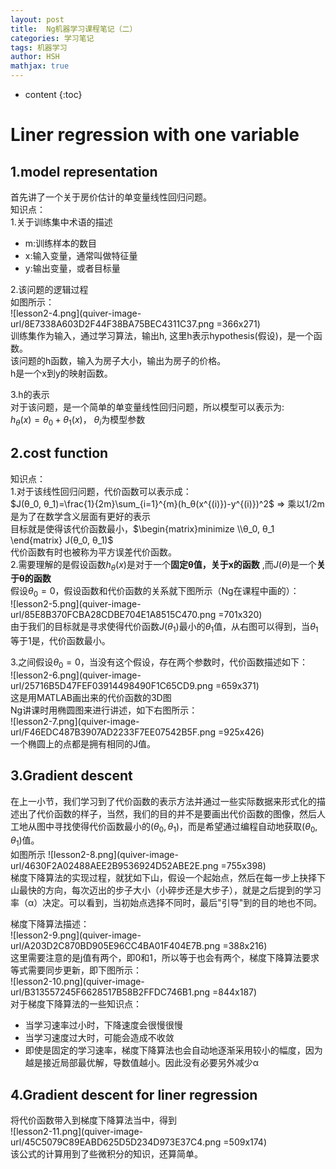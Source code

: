 ```yaml
---
layout: post
title:  Ng机器学习课程笔记（二）
categories: 学习笔记
tags: 机器学习
author: HSH
mathjax: true
---
```


* content
{:toc}

# Liner regression with one variable
## 1.model representation
首先讲了一个关于房价估计的单变量线性回归问题。  
知识点：  
1.关于训练集中术语的描述

  * m:训练样本的数目
  * x:输入变量，通常叫做特征量
  * y:输出变量，或者目标量





2.该问题的逻辑过程  
如图所示：  
![lesson2-4.png](quiver-image-url/8E7338A603D2F44F38BA75BEC4311C37.png =366x271)  
训练集作为输入，通过学习算法，输出h, 这里h表示hypothesis(假设)，是一个函数。  
该问题的h函数，输入为房子大小，输出为房子的价格。  
h是一个x到y的映射函数。

3.h的表示  
对于该问题，是一个简单的单变量线性回归问题，所以模型可以表示为:  
$h_θ(x) = θ_0 + θ_1(x)$， $θ_i$为模型参数




## 2.cost function
知识点：  
1.对于该线性回归问题，代价函数可以表示成：   
$J(θ_0, θ_1)=\frac{1}{2m}\sum_{i=1}^{m}(h_θ(x^{(i)})-y^{(i)})^2$  => 乘以1/2m是为了在数学含义层面有更好的表示  
目标就是使得该代价函数最小，$\begin{matrix}minimize \\θ_0, θ_1 \end{matrix} J(θ_0, θ_1)$  
代价函数有时也被称为平方误差代价函数。  
2.需要理解的是假设函数$h_θ(x)$是对于一个**固定θ值，关于x的函数** ,而$J(θ)$是一个**关于θ的函数**  
假设$θ_0=0$，假设函数和代价函数的关系就下图所示（Ng在课程中画的）：  
![lesson2-5.png](quiver-image-url/85E8B370FCBA28CDBE704E1A8515C470.png =701x320)  
由于我们的目标就是寻求使得代价函数$J(θ_1)$最小的$θ_1$值，从右图可以得到，当$θ_1$等于1是，代价函数最小。  

3.之间假设$θ_0=0$，当没有这个假设，存在两个参数时，代价函数描述如下：  
![lesson2-6.png](quiver-image-url/25716B5D47FEF03914498490F1C65CD9.png =659x371)  
这是用MATLAB画出来的代价函数的3D图  
Ng讲课时用椭圆图来进行讲述，如下右图所示：  
![lesson2-7.png](quiver-image-url/F46EDC487B3907AD2233F7EE07542B5F.png =925x426)  
一个椭圆上的点都是拥有相同的J值。  

## 3.Gradient descent
在上一小节，我们学习到了代价函数的表示方法并通过一些实际数据来形式化的描述出了代价函数的样子，当然，我们的目的并不是要画出代价函数的图像，然后人工地从图中寻找使得代价函数最小的$(θ_0,θ_1)$，而是希望通过编程自动地获取$(θ_0,θ_1)$值。    
如图所示  ![lesson2-8.png](quiver-image-url/4630F2A02488AEE2B9536924D52ABE2E.png =755x398)  
梯度下降算法的实现过程，就犹如下山，假设一个起始点，然后在每一步上抉择下山最快的方向，每次迈出的步子大小（小碎步还是大步子），就是之后提到的学习率（α）决定。可以看到，当初始点选择不同时，最后"引导"到的目的地也不同。  

梯度下降算法描述：  
![lesson2-9.png](quiver-image-url/A203D2C870BD905E96CC4BA01F404E7B.png =388x216)  
这里需要注意的是j值有两个，即0和1，所以等于也会有两个，梯度下降算法要求等式需要同步更新，即下图所示：  
![lesson2-10.png](quiver-image-url/B313557245F6628517B58B2FFDC746B1.png =844x187)  
对于梯度下降算法的一些知识点：  

* 当学习速率过小时，下降速度会很慢很慢
* 当学习速度过大时，可能会造成不收敛
* 即使是固定的学习速率，梯度下降算法也会自动地逐渐采用较小的幅度，因为越是接近局部最优解，导数值越小。因此没有必要另外减少α

## 4.Gradient descent for liner regression
将代价函数带入到梯度下降算法当中，得到  
![lesson2-11.png](quiver-image-url/45C5079C89EABD625D5D234D973E37C4.png =509x174)  
该公式的计算用到了些微积分的知识，还算简单。

